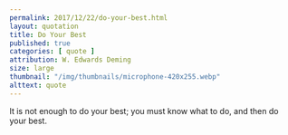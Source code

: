 ```yaml
---
permalink: 2017/12/22/do-your-best.html
layout: quotation
title: Do Your Best
published: true
categories: [ quote ]
attribution: W. Edwards Deming
size: large
thumbnail: "/img/thumbnails/microphone-420x255.webp"
alttext: quote
---
```


It is not enough to do your best; you must know what to do, and then do your best.

